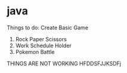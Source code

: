 # java

Things to do:
Create Basic Game
1. Rock Paper Scissors
2. Work Schedule Holder
3. Pokemon Battle


THINGS ARE NOT WORKING HFDDSFJJKSDFj

